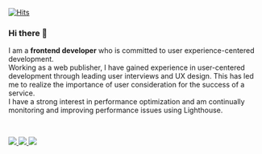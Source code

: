 [![Hits](https://hits.seeyoufarm.com/api/count/incr/badge.svg?url=https%3A%2F%2Fgithub.com%2Fsoprue&count_bg=%23EDEDED&title_bg=%23555555&icon=&icon_color=%23E7E7E7&title=hits&edge_flat=false)](https://hits.seeyoufarm.com)

### Hi there 🖤
I am a **frontend developer** who is committed to user experience-centered development.  
Working as a web publisher, I have gained experience in user-centered development through leading user interviews and UX design. This has led me to realize the importance of user consideration for the success of a service.  
I have a strong interest in performance optimization and am continually monitoring and improving performance issues using Lighthouse.

<br />

<a href="https://velog.io/@aborrencce/posts"> <img src="https://img.shields.io/badge/Velog-000000?style=for-the-badge&logo=Velog&logoColor=white&link=https://velog.io/@aborrencce/posts"> </a>
<a href=mailto:aborrencce@gmail.com> <img src="https://img.shields.io/badge/Gmail-000000?style=for-the-badge&logo=Gmail&logoColor=white&link=mailto:aborrencce@gmail.com"> </a>
<a href="https://99uddy.notion.site/008184e67ebb42d8bd736ac4cffb2325"> <img src="https://img.shields.io/badge/Resume-000000?style=for-the-badge&logo=Notion&logoColor=white&link=https://99uddy.notion.site/008184e67ebb42d8bd736ac4cffb2325"> </a>
